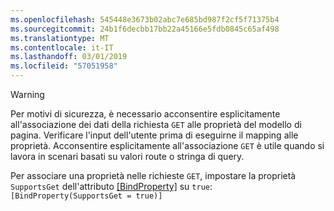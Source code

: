 ```yaml
---
ms.openlocfilehash: 545448e3673b02abc7e685bd987f2cf5f71375b4
ms.sourcegitcommit: 24b1f6decbb17bb22a45166e5fdb0845c65af498
ms.translationtype: MT
ms.contentlocale: it-IT
ms.lasthandoff: 03/01/2019
ms.locfileid: "57051958"
---
```

> [!WARNING]
> Per motivi di sicurezza, è necessario acconsentire esplicitamente all'associazione dei dati della richiesta `GET` alle proprietà del modello di pagina. Verificare l'input dell'utente prima di eseguirne il mapping alle proprietà. Acconsentire esplicitamente all'associazione `GET` è utile quando si lavora in scenari basati su valori route o stringa di query.
>
> Per associare una proprietà nelle richieste `GET`, impostare la proprietà `SupportsGet` dell'attributo [[BindProperty]](/dotnet/api/microsoft.aspnetcore.mvc.bindpropertyattribute) su `true`: `[BindProperty(SupportsGet = true)]`
